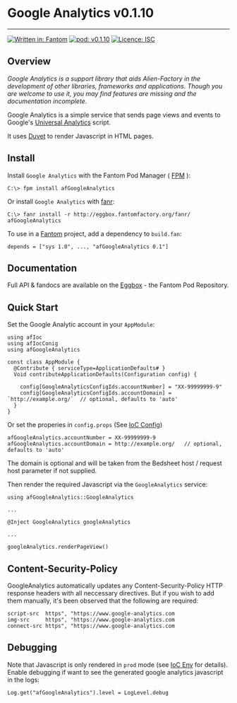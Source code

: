# Google Analytics v0.1.10
---

[![Written in: Fantom](http://img.shields.io/badge/written%20in-Fantom-lightgray.svg)](https://fantom-lang.org/)
[![pod: v0.1.10](http://img.shields.io/badge/pod-v0.1.10-yellow.svg)](http://eggbox.fantomfactory.org/pods/afGoogleAnalytics)
[![Licence: ISC](http://img.shields.io/badge/licence-ISC-blue.svg)](https://choosealicense.com/licenses/isc/)

## Overview

*Google Analytics is a support library that aids Alien-Factory in the development of other libraries, frameworks and applications. Though you are welcome to use it, you may find features are missing and the documentation incomplete.*

Google Analytics is a simple service that sends page views and events to Google's [Universal Analytics](https://support.google.com/analytics/answer/2790010) script.

It uses [Duvet](http://eggbox.fantomfactory.org/pods/afDuvet) to render Javascript in HTML pages.

## <a name="Install"></a>Install

Install `Google Analytics` with the Fantom Pod Manager ( [FPM](http://eggbox.fantomfactory.org/pods/afFpm) ):

    C:\> fpm install afGoogleAnalytics

Or install `Google Analytics` with [fanr](https://fantom.org/doc/docFanr/Tool.html#install):

    C:\> fanr install -r http://eggbox.fantomfactory.org/fanr/ afGoogleAnalytics

To use in a [Fantom](https://fantom-lang.org/) project, add a dependency to `build.fan`:

    depends = ["sys 1.0", ..., "afGoogleAnalytics 0.1"]

## <a name="documentation"></a>Documentation

Full API & fandocs are available on the [Eggbox](http://eggbox.fantomfactory.org/pods/afGoogleAnalytics/) - the Fantom Pod Repository.

## Quick Start

Set the Google Analytic account in your `AppModule`:

    using afIoc
    using afIocConig
    using afGoogleAnalytics
    
    const class AppModule {
      @Contribute { serviceType=ApplicationDefaults# }
      Void contributeApplicationDefaults(Configuration config) {
    
        config[GoogleAnalyticsConfigIds.accountNumber] = "XX-99999999-9"
        config[GoogleAnalyticsConfigIds.accountDomain] = `http://example.org/`  // optional, defaults to 'auto'
      }
    }
    

Or set the properies in `config.props` (See [IoC Config](http://eggbox.fantomfactory.org/pods/afIocConfig))

    afGoogleAnalytics.accountNumber = XX-99999999-9
    afGoogleAnalytics.accountDomain = http://example.org/   // optional, defaults to 'auto'
    

The domain is optional and will be taken from the Bedsheet host / request host parameter if not supplied.

Then render the required Javascript via the `GoogleAnalytics` service:

    using afGoogleAnalytics::GoogleAnalytics
    
    ...
    
    @Inject GoogleAnalytics googleAnalytics
    
    ...
    
    googleAnalytics.renderPageView()
    

## Content-Security-Policy

GoogleAnalytics automatically updates any Content-Security-Policy HTTP response headers with all neccessary directives. But if you wish to add them manually, it's been observed that the following are required:

    script-src  https", "https://www.google-analytics.com
    img-src     https", "https://www.google-analytics.com
    connect-src https", "https://www.google-analytics.com

## Debugging

Note that Javascript is only rendered in `prod` mode (see [IoC Env](http://eggbox.fantomfactory.org/pods/afIocEnv) for details). Enable debugging if want to see the generated google analytics javascript in the logs:

    Log.get("afGoogleAnalytics").level = LogLevel.debug

